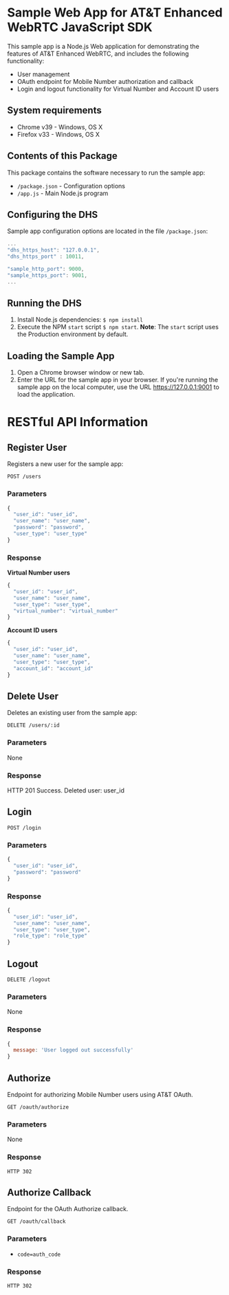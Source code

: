# Sample Web App for AT&T Enhanced WebRTC JavaScript SDK

This sample app is a Node.js Web application for demonstrating the features of AT&T Enhanced WebRTC, and includes the following functionality:

* User management
* OAuth endpoint for Mobile Number authorization and callback
* Login and logout functionality for Virtual Number and Account ID users


## System requirements

* Chrome v39 - Windows, OS X
* Firefox v33 - Windows, OS X

## Contents of this Package

This package contains the software necessary to run the sample app:

- `/package.json` - Configuration options
- `/app.js` - Main Node.js program

## Configuring the DHS

Sample app configuration options are located in the file `/package.json`:

```javascript
...
"dhs_https_host": "127.0.0.1",
"dhs_https_port" : 10011,

"sample_http_port": 9000,
"sample_https_port": 9001,
...
```

## Running the DHS

1. Install Node.js dependencies: `$ npm install`
2. Execute the NPM `start` script `$ npm start`.
**Note**: The `start` script uses the Production environment by default.

## Loading the Sample App

1. Open a Chrome browser window or new tab.
2. Enter the URL for the sample app in your browser. If you're running the sample app on the local computer, use the URL https://127.0.0.1:9001 to load the application.



# RESTful API Information

## Register User

Registers a new user for the sample app:

```
POST /users
```

### Parameters

``` javascript
{
  "user_id": "user_id",
  "user_name": "user_name",
  "password": "password",
  "user_type": "user_type"
}
```

### Response

**Virtual Number users**

``` javascript
{
  "user_id": "user_id",
  "user_name": "user_name",
  "user_type": "user_type",
  "virtual_number": "virtual_number"
}
```

**Account ID users**

``` javascript
{
  "user_id": "user_id",
  "user_name": "user_name",
  "user_type": "user_type",
  "account_id": "account_id"
}
```


## Delete User

Deletes an existing user from the sample app:

```
DELETE /users/:id
```

### Parameters
None

### Response
HTTP 201 Success. Deleted user: user_id


## Login
```
POST /login
```

### Parameters

```Javascript
{
  "user_id": "user_id",
  "password": "password"
}
```

### Response

``` javascript
{
  "user_id": "user_id",
  "user_name": "user_name",
  "user_type": "user_type",
  "role_type": "role_type"
}
```

## Logout
```
DELETE /logout
```

### Parameters
None

### Response

``` javascript
{
  message: 'User logged out successfully'
}
```

## Authorize

Endpoint for authorizing Mobile Number users using AT&T OAuth.


```
GET /oauth/authorize
```

### Parameters
None

### Response
`HTTP 302`


## Authorize Callback

Endpoint for the OAuth Authorize callback.

```
GET /oauth/callback
```

### Parameters

* `code=auth_code`

### Response

`HTTP 302`
